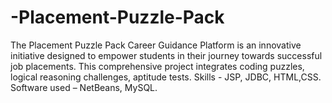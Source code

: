 # -Placement-Puzzle-Pack
The Placement Puzzle Pack Career Guidance Platform is an innovative initiative designed to empower students in their journey towards successful job placements. This comprehensive project integrates coding puzzles, logical reasoning challenges, aptitude tests. Skills - JSP, JDBC, HTML,CSS. Software used – NetBeans, MySQL.
